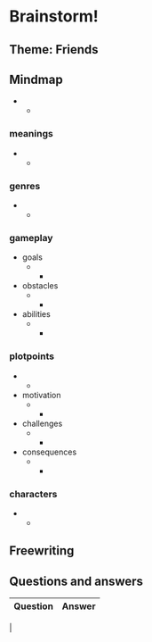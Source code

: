 Brainstorm!
===========

Theme: Friends
--------------

Mindmap
-------
  - -

### meanings
  - -

### genres
  - -

### gameplay
  - goals
    - -
  - obstacles
    - -
  - abilities
    - -

### plotpoints
  - -
  - motivation
    - -
  - challenges
    - -
  - consequences
    - -
    
### characters
  - -


Freewriting
-----------

Questions and answers
---------------------
Question | Answer
---------|--------
 | 
